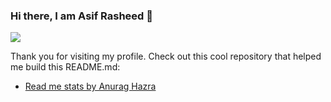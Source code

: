 ### Hi there, I am Asif Rasheed 👋

![](https://github-readme-stats.vercel.app/api?username=asifrasheed6&count_private=true)

Thank you for visiting my profile. Check out this cool repository that helped me build this README.md:
- [Read me stats by Anurag Hazra](https://github.com/anuraghazra/github-readme-stats)
